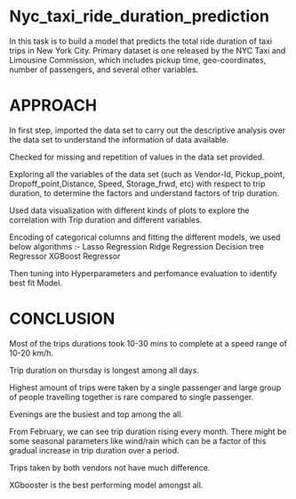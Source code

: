 # Nyc_taxi_ride_duration_prediction
In this task is to build a model that predicts the total ride duration of taxi trips in New York City. Primary dataset is one released by the NYC Taxi and Limousine Commission, which includes pickup time, geo-coordinates, number of passengers, and several other variables.

# APPROACH
In first step, imported the data set to carry out the descriptive analysis over the data set to understand the information of data available.

Checked for missing and repetition of values in the data set provided.

Exploring all the variables of the data set (such as Vendor-Id, Pickup_point, Dropoff_point,Distance, Speed, Storage_frwd, etc) with respect to trip duration, to determine the factors and understand factors of trip duration.

Used data visualization with different kinds of plots to explore the correlation with Trip duration and
different variables.

Encoding of categorical columns and fitting the different models, we used below algorithms :-
Lasso Regression
Ridge Regression
Decision tree Regressor
XGBoost Regressor

Then tuning into Hyperparameters and perfomance evaluation to identify best fit Model.

# CONCLUSION
Most of the trips durations took 10-30 mins to complete at a speed range of 10-20 km/h.

Trip duration on thursday is longest among all days.

Highest amount of trips were taken by a single passenger and large group of people travelling together is rare compared to single passenger.

Evenings are the busiest and top among the all.

From February, we can see trip duration rising every month. There might be some seasonal parameters like wind/rain which can be a factor of this gradual increase in trip duration over a period.

Trips taken by both vendors not have much difference.

XGbooster is the best performing model amongst all.
